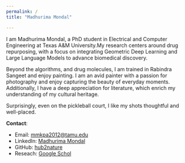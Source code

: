```yaml
---
permalink: /
title: "Madhurima Mondal"

---
```



I am Madhurima Mondal, a PhD student in Electrical and Computer Engineering at Texas A&M University.My research centers around drug repurposing, with a focus on integrating Geometric Deep Learning and Large Language Models to advance biomedical discovery.

Beyond the algorithms, and drug molecules, I am trained in Rabindra Sangeet and enjoy painting. I am an avid painter with a passion for photography and enjoy capturing the beauty of everyday moments. Additionally, I have a deep appreciation for literature, which enrich my understanding of my cultural heritage. 

Surprisingly, even on the pickleball court, I like my shots thoughtful and well-placed.

**Contact**:
- Email: [mmkpa2012@tamu.edu](mailto:mmkpa2012@gmail.com)
- LinkedIn: [Madhurima Mondal](https://www.linkedin.com/in/madhurima-mondal-65a59882/)
- GitHub: [hub2nature](https://hub2nature.github.io/)
- Reseach: [Google Schol](https://scholar.google.com/citations?user=hnwrjM0AAAAJ&hl=en)
